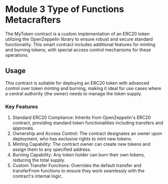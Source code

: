 # Module 3 Type of Functions Metacrafters
The MyToken contract is a custom implementation of an ERC20 token utilizing the OpenZeppelin library to ensure robust and secure standard functionality. This smart contract includes additional features for minting and burning tokens, with special access control mechanisms for these operations.

## Usage

This contract is suitable for deploying an ERC20 token with advanced control over token minting and burning, making it ideal for use cases where a central authority (the owner) needs to manage the token supply.

### Key Features

1. Standard ERC20 Compliance: Inherits from OpenZeppelin's ERC20 contract, providing standard token functionalities including transfers and approvals.
2. Ownership and Access Control: The contract designates an owner upon deployment, who has exclusive rights to mint new tokens.
3. Minting Capability: The contract owner can create new tokens and assign them to any specified address.
4. Burning Capability: Any token holder can burn their own tokens, reducing the total supply.
5. Custom Transfer Functions: Overrides the default transfer and transferFrom functions to ensure they work seamlessly with the contract's internal logic.
